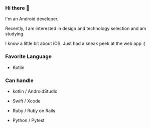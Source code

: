 ### Hi there 👋

I'm an Android developer.

Recently, I am interested in design and technology selection and am studying.

I know a little bit about iOS.
Just had a sneak peek at the web app :)

### Favorite Language

- Kotlin

### Can handle

- kotlin / AndroidStudio

- Swift / Xcode

- Ruby / Ruby on Rails

- Python / Pytest

<!--
**kudpig/kudpig** is a ✨ _special_ ✨ repository because its `README.md` (this file) appears on your GitHub profile.

Here are some ideas to get you started:

- 🔭 I’m currently working on ...
- 🌱 I’m currently learning ...
- 👯 I’m looking to collaborate on ...
- 🤔 I’m looking for help with ...
- 💬 Ask me about ...
- 📫 How to reach me: ...
- 😄 Pronouns: ...
- ⚡ Fun fact: ...
-->
